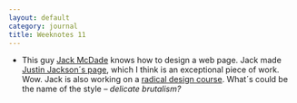 ```yaml
---
layout: default
category: journal
title: Weeknotes 11
---
```

- This guy [Jack McDade](https://jackmcdade.com/) knows how to design a web page. Jack made [Justin Jackson´s page](https://justinjackson.ca), which I think is an exceptional piece of work. Wow. Jack is also working on a [radical design course](https://radicaldesigncourse.com). What´s could be the name of the style – *delicate brutalism?*